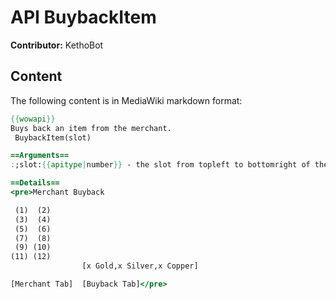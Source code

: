 # API BuybackItem

**Contributor:** KethoBot

## Content

The following content is in MediaWiki markdown format:

```mediawiki
{{wowapi}}
Buys back an item from the merchant.
 BuybackItem(slot)

==Arguments==
:;slot:{{apitype|number}} - the slot from topleft to bottomright of the Merchant Buyback window.

==Details==
<pre>Merchant Buyback

 (1)  (2)
 (3)  (4)
 (5)  (6)
 (7)  (8)
 (9) (10)
(11) (12)
                [x Gold,x Silver,x Copper]

[Merchant Tab]  [Buyback Tab]</pre>
```